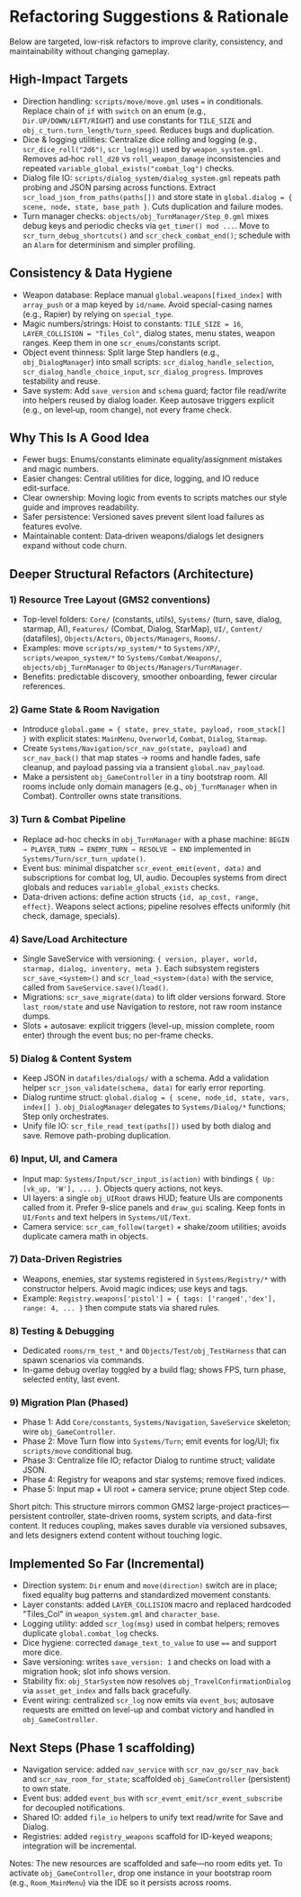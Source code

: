 # Refactoring Suggestions & Rationale

Below are targeted, low-risk refactors to improve clarity, consistency, and maintainability without changing gameplay.

## High-Impact Targets
- Direction handling: `scripts/move/move.gml` uses `=` in conditionals. Replace chain of `if` with `switch` on an enum (e.g., `Dir.UP/DOWN/LEFT/RIGHT`) and use constants for `TILE_SIZE` and `obj_c_turn.turn_length/turn_speed`. Reduces bugs and duplication.
- Dice & logging utilities: Centralize dice rolling and logging (e.g., `scr_dice_roll("2d6")`, `scr_log(msg)`) used by `weapon_system.gml`. Removes ad‑hoc `roll_d20` vs `roll_weapon_damage` inconsistencies and repeated `variable_global_exists("combat_log")` checks.
- Dialog file IO: `scripts/dialog_system/dialog_system.gml` repeats path probing and JSON parsing across functions. Extract `scr_load_json_from_paths(paths[])` and store state in `global.dialog = { scene, node, state, base_path }`. Cuts duplication and failure modes.
- Turn manager checks: `objects/obj_TurnManager/Step_0.gml` mixes debug keys and periodic checks via `get_timer() mod ...`. Move to `scr_turn_debug_shortcuts()` and `scr_check_combat_end()`; schedule with an `Alarm` for determinism and simpler profiling.

## Consistency & Data Hygiene
- Weapon database: Replace manual `global.weapons[fixed_index]` with `array_push` or a map keyed by `id/name`. Avoid special-casing names (e.g., Rapier) by relying on `special_type`.
- Magic numbers/strings: Hoist to constants: `TILE_SIZE = 16`, `LAYER_COLLISION = "Tiles_Col"`, dialog states, menu states, weapon ranges. Keep them in one `scr_enums`/constants script.
- Object event thinness: Split large Step handlers (e.g., `obj_DialogManager`) into small scripts: `scr_dialog_handle_selection`, `scr_dialog_handle_choice_input`, `scr_dialog_progress`. Improves testability and reuse.
- Save system: Add `save_version` and `schema` guard; factor file read/write into helpers reused by dialog loader. Keep autosave triggers explicit (e.g., on level‑up, room change), not every frame check.

## Why This Is A Good Idea
- Fewer bugs: Enums/constants eliminate equality/assignment mistakes and magic numbers.
- Easier changes: Central utilities for dice, logging, and IO reduce edit‑surface.
- Clear ownership: Moving logic from events to scripts matches our style guide and improves readability.
- Safer persistence: Versioned saves prevent silent load failures as features evolve.
- Maintainable content: Data‑driven weapons/dialogs let designers expand without code churn.

## Deeper Structural Refactors (Architecture)

### 1) Resource Tree Layout (GMS2 conventions)
- Top-level folders: `Core/` (constants, utils), `Systems/` (turn, save, dialog, starmap, AI), `Features/` (Combat, Dialog, StarMap), `UI/`, `Content/` (datafiles), `Objects/Actors`, `Objects/Managers`, `Rooms/`.
- Examples: move `scripts/xp_system/*` to `Systems/XP/`, `scripts/weapon_system/*` to `Systems/Combat/Weapons/`, `objects/obj_TurnManager` to `Objects/Managers/TurnManager`.
- Benefits: predictable discovery, smoother onboarding, fewer circular references.

### 2) Game State & Room Navigation
- Introduce `global.game = { state, prev_state, payload, room_stack[] }` with explicit states: `MainMenu`, `Overworld`, `Combat`, `Dialog`, `Starmap`.
- Create `Systems/Navigation/scr_nav_go(state, payload)` and `scr_nav_back()` that map states → rooms and handle fades, safe cleanup, and payload passing via a transient `global.nav_payload`.
- Make a persistent `obj_GameController` in a tiny bootstrap room. All rooms include only domain managers (e.g., `obj_TurnManager` when in Combat). Controller owns state transitions.

### 3) Turn & Combat Pipeline
- Replace ad-hoc checks in `obj_TurnManager` with a phase machine: `BEGIN → PLAYER_TURN → ENEMY_TURN → RESOLVE → END` implemented in `Systems/Turn/scr_turn_update()`.
- Event bus: minimal dispatcher `scr_event_emit(event, data)` and subscriptions for combat log, UI, audio. Decouples systems from direct globals and reduces `variable_global_exists` checks.
- Data-driven actions: define action structs `{id, ap_cost, range, effect}`. Weapons select actions; pipeline resolves effects uniformly (hit check, damage, specials).

### 4) Save/Load Architecture
- Single SaveService with versioning: `{ version, player, world, starmap, dialog, inventory, meta }`. Each subsystem registers `scr_save_<system>()` and `scr_load_<system>(data)` with the service, called from `SaveService.save()`/`load()`.
- Migrations: `scr_save_migrate(data)` to lift older versions forward. Store `last_room/state` and use Navigation to restore, not raw room instance dumps.
- Slots + autosave: explicit triggers (level-up, mission complete, room enter) through the event bus; no per-frame checks.

### 5) Dialog & Content System
- Keep JSON in `datafiles/dialogs/` with a schema. Add a validation helper `scr_json_validate(schema, data)` for early error reporting.
- Dialog runtime struct: `global.dialog = { scene, node_id, state, vars, index[] }`. `obj_DialogManager` delegates to `Systems/Dialog/*` functions; Step only orchestrates.
- Unify file IO: `scr_file_read_text(paths[])` used by both dialog and save. Remove path-probing duplication.

### 6) Input, UI, and Camera
- Input map: `Systems/Input/scr_input_is(action)` with bindings `{ Up: [vk_up, 'W'], ... }`. Objects query actions, not keys.
- UI layers: a single `obj_UIRoot` draws HUD; feature UIs are components called from it. Prefer 9-slice panels and `draw_gui` scaling. Keep fonts in `UI/Fonts` and text helpers in `Systems/UI/Text`.
- Camera service: `scr_cam_follow(target)` + shake/zoom utilities; avoids duplicate camera math in objects.

### 7) Data-Driven Registries
- Weapons, enemies, star systems registered in `Systems/Registry/*` with constructor helpers. Avoid magic indices; use keys and tags.
- Example: `Registry.weapons['pistol'] = { tags: ['ranged','dex'], range: 4, ... }` then compute stats via shared rules.

### 8) Testing & Debugging
- Dedicated `rooms/rm_test_*` and `Objects/Test/obj_TestHarness` that can spawn scenarios via commands.
- In-game debug overlay toggled by a build flag; shows FPS, turn phase, selected entity, last event.

### 9) Migration Plan (Phased)
- Phase 1: Add `Core/constants`, `Systems/Navigation`, `SaveService` skeleton; wire `obj_GameController`.
- Phase 2: Move Turn flow into `Systems/Turn`; emit events for log/UI; fix `scripts/move` conditional bug.
- Phase 3: Centralize file IO; refactor Dialog to runtime struct; validate JSON.
- Phase 4: Registry for weapons and star systems; remove fixed indices.
- Phase 5: Input map + UI root + camera service; prune object Step code.

Short pitch: This structure mirrors common GMS2 large-project practices—persistent controller, state-driven rooms, system scripts, and data-first content. It reduces coupling, makes saves durable via versioned subsaves, and lets designers extend content without touching logic.

## Implemented So Far (Incremental)
- Direction system: `Dir` enum and `move(direction)` switch are in place; fixed equality bug patterns and standardized movement constants.
- Layer constants: added `LAYER_COLLISION` macro and replaced hardcoded "Tiles_Col" in `weapon_system.gml` and `character_base`.
- Logging utility: added `scr_log(msg)` used in combat helpers; removes duplicate `global.combat_log` checks.
- Dice hygiene: corrected `damage_text_to_value` to use `==` and support more dice.
- Save versioning: writes `save_version: 1` and checks on load with a migration hook; slot info shows version.
- Stability fix: `obj_StarSystem` now resolves `obj_TravelConfirmationDialog` via `asset_get_index` and falls back gracefully.
- Event wiring: centralized `scr_log` now emits via `event_bus`; autosave requests are emitted on level-up and combat victory and handled in `obj_GameController`.

## Next Steps (Phase 1 scaffolding)
- Navigation service: added `nav_service` with `scr_nav_go/scr_nav_back` and `scr_nav_room_for_state`; scaffolded `obj_GameController` (persistent) to own state.
- Event bus: added `event_bus` with `scr_event_emit/scr_event_subscribe` for decoupled notifications.
- Shared IO: added `file_io` helpers to unify text read/write for Save and Dialog.
- Registries: added `registry_weapons` scaffold for ID-keyed weapons; integration will be incremental.

Notes: The new resources are scaffolded and safe—no room edits yet. To activate `obj_GameController`, drop one instance in your bootstrap room (e.g., `Room_MainMenu`) via the IDE so it persists across rooms.
